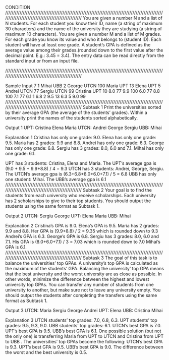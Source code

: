 CONDITION
///////////////////////////////////////////////////////////////////////////////////////////////////////////////////////////////////////////////////
You are given a number N and a list of N students. For each student you know their ID, name (a string of maximum 30 characters) and the name of the university they are studying (a string of maximum 10 characters).
You are given a number M and a list of M grades. For each grade you know its value and who it belongs to (student ID). Each student will have at least one grade.
A student’s GPA is defined as the average value among their grades.(rounded down to the first value after the decimal point. E.g.: 3.45 = 3.4).
The entry data can be read directly from the standard input or from an input file.

///////////////////////////////////////////////////////////////////////////////////////////////////////////////////////////////////////////////////

Sample Input
7
1 Mihai UBB
2 George UTCN
100 Maria UPT
13 Elena UPT
5 Andrei UTCN
77 Sergiu UTCN
99 Cristina UPT
10
8.0 77
9.9 100
6.0 77
8.8 100
7.1 77
6.1 1
6.8 2
9.5 13
6.3 5
9.0 99
///////////////////////////////////////////////////////////////////////////////////////////////////////////////////////////////////////////////////
Subtask 1
Print the universities sorted by their average GPA (the average of the students’ grades).
Within a university print the names of the students sorted alphabetically.

Output 1
UPT: Cristina Elena Maria
UTCN: Andrei George Sergiu
UBB: Mihai

Explanation 1
Cristina has only one grade: 9.0.
Elena has only one grade: 9.5.
Maria has 2 grades: 9.9 and 8.8.
Andrei has only one grade: 6.3.
George has only one grade: 6.8.
Sergiu has 3 grades: 8.0, 6.0 and 7.1.
Mihai has only one grade: 6.1.

UPT has 3 students: Cristina, Elena and Maria. The UPT’s average gpa is (9.0 + 9.5 + 9.9+8.8) / 4 = 9.3
UTCN has 3 students: Andrei, George, Sergiu. The UTCN’s average gpa is (6.3+6.8+8.0+6.0+7.1) / 5 = 6.8
UBB has only one student: Mihai. The UBB’s average gpa is 6.1
///////////////////////////////////////////////////////////////////////////////////////////////////////////////////////////////////////////////////
Subtask 2
Your goal is to find the students from each university who receive scholarships. Each university has 2 scholarships to give to their top students.
You should output the students using the same format as Subtask 1.

Output 2
UTCN: Sergiu George
UPT: Elena Maria
UBB: Mihai

Explanation 2
Cristina’s GPA is 9.0.
Elena’s GPA is 9.5.
Maria has 2 grades: 9.9 and 8.8. Her GPA is (9.9+8.8) / 2 = 9.35 which is rounded down to 9.3
Andrei’s GPA is 6.3.
George’s GPA is 6.8.
Sergiu has 3 grades: 8.0, 6.0 and 7.1. His GPA is (8.0+6.0+7.1) / 3 = 7.03 which is rounded down to 7.0
Mihai’s GPA is 6.1.
///////////////////////////////////////////////////////////////////////////////////////////////////////////////////////////////////////////////////
Subtask 3
The goal of this task is to balance the universities’ top GPAs. A university’s top GPA is calculated as the maximum of the students’ GPA.
Balancing the university’ top GPA means that the best university and the worst university are as close as possible. In other words, minimize the difference between the highest and lowest university top GPAs.
You can transfer any number of students from one university to another, but make sure not to leave any university empty.
You should output the students after completing the transfers using the same format as Subtask 1.

Output 3
UTCN: Maria Sergiu George Andrei
UPT: Elena
UBB: Cristina Mihai

Explanation 3
UTCN students’ top grades: 7.0, 6.8, 6.3.
UPT students’ top grades: 9.5, 9.3, 9.0.
UBB students’ top grades: 6.1.
UTCN’s best GPA is 7.0.
UPT’s best GPA is 9.5.
UBB’s best GPA is 6.1.
One possible solution (but not the only one) is transferring Maria from UPT to UTCN and Cristina from UPT to UBB . The universities’ top GPAs become the following:
UTCN’s best GPA is 9.3.
UPT’s best GPA is 9.5.
UBB’s best GPA is 9.0.
The difference between the worst and the best university is 0.5.
